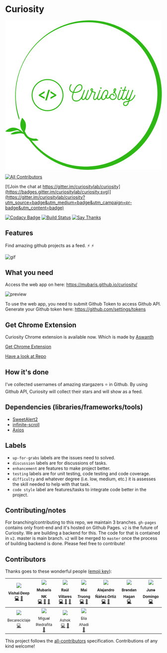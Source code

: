 # Curiosity

<img src="curiosity.png" alt="Curiosity" style="display: block;margin: 0 auto;">

[![All Contributors](https://img.shields.io/badge/all_contributors-10-orange.svg?style=flat-square)](#contributors)

[![Join the chat at https://gitter.im/curiositylab/curiosity](https://badges.gitter.im/curiositylab/curiosity.svg)](https://gitter.im/curiositylab/curiosity?utm_source=badge&utm_medium=badge&utm_campaign=pr-badge&utm_content=badge)

[![Codacy Badge](https://api.codacy.com/project/badge/Grade/a28af21730b647da8a84974696776cc0)](https://www.codacy.com/app/mubaris/curiosity?utm_source=github.com&utm_medium=referral&utm_content=mubaris/curiosity&utm_campaign=badger)
[![Build Status](https://travis-ci.org/curiositylab/curiosity.svg?branch=master)](https://travis-ci.org/curiositylab/curiosity)
[![Say Thanks](https://img.shields.io/badge/Say%20Thanks!-%F0%9F%A6%89-1EAEDB.svg)](https://saythanks.io/to/mubaris)


## Features
Find amazing github projects as a feed. :zap: :zap:

![gif](https://media.giphy.com/media/l2SpYDOZmp3H2cAAo/giphy.gif)

## What you need


Access the web app on here:
https://mubaris.github.io/curiosity/

![preview](https://i.imgur.com/anLXIMF.png?1)

To use the web app, you need to submit Github Token to access Github API. Generate your Github token here: https://github.com/settings/tokens

## Get Chrome Extension

Curiosity Chrome extension is available now. Which is made by [Aswanth](https://github.com/aswanthkoleri)

[Get Chrome Extension](https://chrome.google.com/webstore/detail/curiosity/pmggmachmjpmgmfpgbfgdnhheneiedhj)

[Have a look at Repo](https://github.com/aswanthkoleri/Curiosity)

## How it's done

I've collected usernames of amazing stargazers :star: in Github. By using Github API, Curiosity will collect their stars and will show as a feed.

## Dependencies (libraries/frameworks/tools)

* [SweetAlert2](https://limonte.github.io/sweetalert2/)
* [infinite-scroll](https://github.com/alexblack/infinite-scroll)
* [Axios](https://github.com/mzabriskie/axios)

## Labels
* `up-for-grabs` labels are the issues need to solved. 
* `discussion` labels are for discussions of tasks. 
* `enhancement` are features to make project better.
* `testing` labels are for unit testing, code testing and code coverage.
* `difficulty` and whatever degree (i.e. low, medium, etc.) it is assesses the skill needed to help with that task.
* `code style` label are features/tasks to integrate code better in the project.

## Contributing/notes
For branching/contributing to this repo, we maintain 3 branches. `gh-pages` contains only front-end and it's hosted on Github Pages. `v2` is the future of Curiosity. We are building a backend for this. The code for that is contained in `v2`. master is main branch. `v2` will be merged to `master` once the process of building backend is done. Please feel free to contribute!

## Contributors

Thanks goes to these wonderful people ([emoji key](https://github.com/kentcdodds/all-contributors#emoji-key)):

<!-- ALL-CONTRIBUTORS-LIST:START - Do not remove or modify this section -->
| [<img src="https://avatars0.githubusercontent.com/u/28827885?v=3" width="100px;"/><br /><sub>Vishal Deep</sub>](https://github.com/vvvdeep)<br />[💻](https://github.com/curiositylab/curiosity/commits?author=vvvdeep "Code") [📖](https://github.com/curiositylab/curiosity/commits?author=vvvdeep "Documentation") | [<img src="https://avatars3.githubusercontent.com/u/13871723?v=3" width="100px;"/><br /><sub>Mubaris NK</sub>](http://mubaris.com)<br />[💻](https://github.com/curiositylab/curiosity/commits?author=mubaris "Code") [📖](https://github.com/curiositylab/curiosity/commits?author=mubaris "Documentation") [👀](#review-mubaris "Reviewed Pull Requests") | [<img src="https://avatars2.githubusercontent.com/u/19681704?v=3" width="100px;"/><br /><sub>Raúl Villares</sub>](http://raulvillares.com)<br />[💻](https://github.com/curiositylab/curiosity/commits?author=raulvillares "Code") [📖](https://github.com/curiositylab/curiosity/commits?author=raulvillares "Documentation") [👀](#review-raulvillares "Reviewed Pull Requests") | [<img src="https://avatars2.githubusercontent.com/u/10360577?v=3" width="100px;"/><br /><sub>Mai Truong</sub>](http://maiquynhtruong.github.io)<br />[💻](https://github.com/curiositylab/curiosity/commits?author=maiquynhtruong "Code") [👀](#review-maiquynhtruong "Reviewed Pull Requests") | [<img src="https://avatars0.githubusercontent.com/u/464978?v=3" width="100px;"/><br /><sub>Alejandro Ñáñez Ortiz</sub>](http://co.linkedin.com/in/alejandronanez/)<br />[💻](https://github.com/curiositylab/curiosity/commits?author=alejandronanez "Code") [👀](#review-alejandronanez "Reviewed Pull Requests") | [<img src="https://avatars3.githubusercontent.com/u/15820761?v=3" width="100px;"/><br /><sub>Brendan Hagan</sub>](https://github.com/haganbmj)<br />[💻](https://github.com/curiositylab/curiosity/commits?author=haganbmj "Code") | [<img src="https://avatars1.githubusercontent.com/u/5106887?v=3" width="100px;"/><br /><sub>June Domingo</sub>](https://github.com/junedomingo)<br />[💻](https://github.com/curiositylab/curiosity/commits?author=junedomingo "Code") |
| :---: | :---: | :---: | :---: | :---: | :---: | :---: |
| [<img src="https://avatars1.githubusercontent.com/u/19283697?v=3" width="100px;"/><br /><sub>Becareciclaje</sub>](https://github.com/Becareciclaje)<br />[💻](https://github.com/curiositylab/curiosity/commits?author=Becareciclaje "Code") | [<img src="https://avatars3.githubusercontent.com/u/23558090?v=3" width="100px;"/><br /><sub>Miguel Piedrafita</sub>](https://miguelpiedrafita.com)<br />[📖](https://github.com/curiositylab/curiosity/commits?author=m1guelpf "Documentation") | [<img src="https://avatars2.githubusercontent.com/u/7142320?v=3" width="100px;"/><br /><sub>Ashok</sub>](https://github.com/asiyani)<br />[💻](https://github.com/curiositylab/curiosity/commits?author=asiyani "Code") [👀](#review-asiyani "Reviewed Pull Requests") | [<img src="https://avatars2.githubusercontent.com/u/9751505?v=3" width="100px;"/><br /><sub>Elia Ahadi</sub>](https://github.com/elia314)<br />[📖](https://github.com/curiositylab/curiosity/commits?author=elia314 "Doc") |
<!-- ALL-CONTRIBUTORS-LIST:END -->

This project follows the [all-contributors](https://github.com/kentcdodds/all-contributors) specification. Contributions of any kind welcome!
